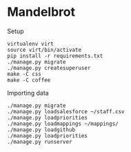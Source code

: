 Mandelbrot
==========

Setup

```
virtualenv virt
source virt/bin/activate
pip install -r requirements.txt
./manage.py migrate
./manage.py createsuperuser
make -C css
make -C coffee
```
Importing data

```
./manage.py migrate
./manage.py loadsalesforce ~/staff.csv
./manage.py loadpriorities
./manage.py loadmappings ~/mappings/
./manage.py loadgithub
./manage.py loadpriorities
./manage.py runserver
```
